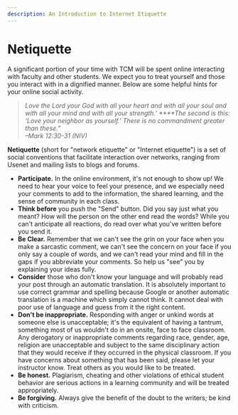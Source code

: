 ```yaml
---
description: An Introduction to Internet Etiquette
---
```


# Netiquette



A significant portion of your time with TCM will be spent online interacting with faculty and other students. We expect you to treat yourself and those you interact with in a dignified manner. Below are some helpful hints for your online social activity.

> _Love the Lord your God with all your heart and with all your soul and with all your mind and with all your strength.’ ****The second is this: ‘Love your neighbor as yourself.’ There is no commandment greater than these.”  
> –Mark 12:30-31 \(NIV\)_

**Netiquette** \(short for "network etiquette" or "Internet etiquette"\) is a set of social conventions that facilitate interaction over networks, ranging from Usenet and mailing lists to blogs and forums.

* **Participate.** In the online environment, it's not enough to show up! We need to hear your voice to feel your presence, and we especially need your comments to add to the information, the shared learning, and the sense of community in each class. 
* **Think before** you push the "Send" button. Did you say just what you meant? How will the person on the other end read the words? While you can't anticipate all reactions, do read over what you've written before you send it. 
* **Be Clear.** Remember that we can't see the grin on your face when you make a sarcastic comment, we can't see the concern on your face if you only say a couple of words, and we can't read your mind and fill in the gaps if you abbreviate your comments. So help us "see" you by explaining your ideas fully. 
* **Consider** those who don't know your language and will probably read your post through an automatic translation. It is absolutely important to use correct grammar and spelling because Google or another automatic translation is a machine which simply cannot think. It cannot deal with poor use of language and guess from it the right content. 
* **Don't be inappropriate.** Responding with anger or unkind words at someone else is unacceptable; it's the equivalent of having a tantrum, something most of us wouldn't do in an onsite, face to face classroom. Any derogatory or inappropriate comments regarding race, gender, age, religion are unacceptable and subject to the same disciplinary action that they would receive if they occurred in the physical classroom. If you have concerns about something that has been said, please let your instructor know. Treat others as you would like to be treated. 
* **Be honest.** Plagiarism, cheating and other violations of ethical student behavior are serious actions in a learning community and will be treated appropriately. 
* **Be forgiving.** Always give the benefit of the doubt to the writers; be kind with criticism.

